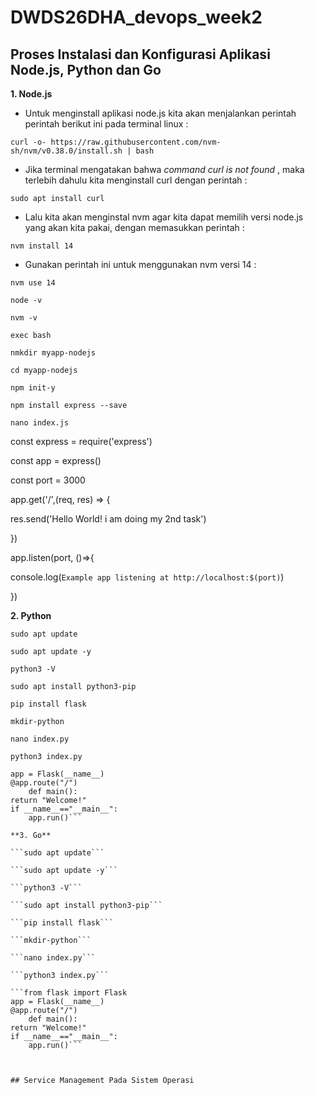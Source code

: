 # DWDS26DHA_devops_week2

## Proses Instalasi dan Konfigurasi Aplikasi Node.js, Python dan Go

**1. Node.js**

* Untuk menginstall aplikasi node.js kita akan menjalankan perintah perintah berikut ini pada terminal linux :

```curl -o- https://raw.githubusercontent.com/nvm-sh/nvm/v0.38.0/install.sh | bash```

* Jika terminal mengatakan  bahwa *command curl is not found* , maka terlebih dahulu kita menginstall curl dengan perintah :

```sudo apt install curl```

* Lalu kita akan menginstal nvm agar kita dapat memilih versi node.js yang akan kita pakai, dengan memasukkan perintah :

```nvm install 14```

* Gunakan perintah ini untuk menggunakan nvm versi 14 :

```nvm use 14```

```node -v```

```nvm -v```

```exec bash```

```nmkdir myapp-nodejs```

```cd myapp-nodejs```

```npm init-y```

```npm install express --save```

```nano index.js```



const express = require('express')

const app = express()

const port = 3000

app.get('/',(req, res) => {

res.send('Hello World! i am doing my 2nd task')

})

app.listen(port, ()=>{

console.log(`Example app listening at http://localhost:$(port)`)

})


**2. Python**

```sudo apt update```

```sudo apt update -y```

```python3 -V```

```sudo apt install python3-pip```

```pip install flask```

```mkdir-python```

```nano index.py```

```python3 index.py```

```from flask import Flask
app = Flask(__name__)
@app.route("/")
	def main():
return "Welcome!"
if __name__=="__main__":
	app.run()```

**3. Go**

```sudo apt update```

```sudo apt update -y```

```python3 -V```

```sudo apt install python3-pip```

```pip install flask```

```mkdir-python```

```nano index.py```

```python3 index.py```

```from flask import Flask
app = Flask(__name__)
@app.route("/")
	def main():
return "Welcome!"
if __name__=="__main__":
	app.run()```



## Service Management Pada Sistem Operasi
